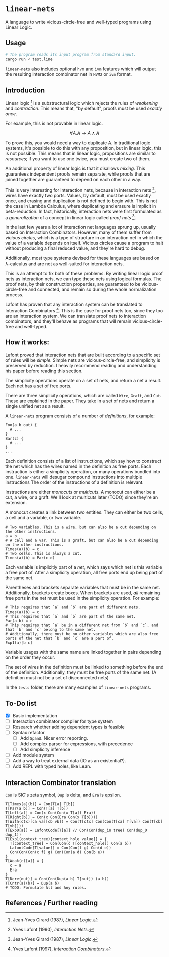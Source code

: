 # `linear-nets`

A language to write vicious-circle-free and well-typed programs using Linear Logic.

## Usage

```sh
# The program reads its input program from standard input.
cargo run < test.line
```

`linear-nets` also includes optional `hvm` and `ivm` features which will output the resulting interaction combinator net in `HVM2` or `ivm` format.

## Introduction

Linear logic [^1] is a substructural logic which rejects the rules of _weakening_ and _contraction_. This means that, "by default", proofs must be used _exactly once_.

For example, this is not provable in linear logic.

$$ \forall A . A \to A \land A $$

To prove this, you would need a way to duplicate A. In traditional logic systems, it's possible to do this with any proposition, but in linear logic, this is not possible. This means that in linear logic, propositions are similar to _resources_; if you want to use one twice, you must create two of them.

An additional property of linear logic is that it disallows _mixing_. This guarantees independent proofs remain separate, while proofs that are joined together are guaranteed to depend on each other in a way.

This is very interesting for interaction nets, because in interaction nets [^2], wires have exactly two ports. Values, by default, must be used exactly once, and erasing and duplication is not defined to begin with. This is not the case in Lambda Calculus, where duplicating and erasure is implicit in beta-reduction. In fact, historically, interaction nets were first formulated as a _generalization_ of a concept in linear logic called _proof nets_ [^1].

In the last few years a lot of interaction net languages sprung up, usually based on Interaction Combinators. However, many of them suffer from _vicious circles_, which is a type of structure in an interaction net in which the value of a variable depends on itself. Vicious circles cause a program to halt without producing a final reduced value, and they're hard to debug.

Additionally, most type systems devised for these languages are based on λ-calculus and are not as well-suited for interaction nets.

This is an attempt to fix both of these problems. By writing linear logic proof nets as interaction nets, we can type these nets using logical formulas. The proof nets, by their construction properties, are guaranteed to be vicious-circle-free and connected, and remain so during the whole normalization process.

Lafont has proven that any interaction system can be translated to Interaction Combinators [^3]. This is the case for proof nets too, since they too are an interaction system. We can translate proof nets to interaction combinators, and they'll behave as programs that will remain vicious-circle-free and well-typed.

## How it works:

Lafont proved that interaction nets that are built according to a specific set of rules will be _simple_. Simple nets are vicious-circle-free, and simplicity is preserved by reduction. I heavily recommend reading and understanding his paper before reading this section.

The simplicity operations operate on a set of nets, and return a net a result. Each net has a set of free ports.

There are three simplicity operations, which are called `Wire`, `Graft`, and `Cut`. These are explained in the paper. They take in a set of nets and return a single unified net as a result.

A `linear-nets` program consists of a number of _definitions_, for example:
```
Foo(a b out) {
  # ...
}
Bar(z) {
  # ...
}
...
```

Each definition consists of a list of instructions, which say how to construct the net which has the wires named in the definition as free ports. Each instruction is either a simplicity operation, or many operations bundled into one. `linear-nets` will desugar compound instructions into multiple instructions The order of the instructions of a definition is relevant.

Instructions are either _monocuts_ or _multicuts_. A monocut can either be a cut, a wire, or a graft. We'll look at multicuts later (TODO) since they're an extension.

A monocut creates a link between two entities. They can either be two cells, a cell and a variable, or two variable.

```
# Two variables. This is a wire, but can also be a cut depending on the other instructions.
a = b
# A cell and a var. This is a graft, but can also be a cut depending on the other instructions.
Times(a)(b) = c
# Two cells. This is always a cut.
Times(a)(b) = Par(c d)
```

Each variable is implicitly part of a _net_, which says which net is this variable a free port of. After a simplicity operation, all free ports end up being part of the same net.

Parentheses and brackets separate variables that must be in the same net. Additionally, brackets create boxes. When brackets are used, _all_ remaining free ports in the net must be used in the simplicity operation.
For example:
```
# This requires that `a` and `b` are part of different nets.
Times(a)(b) = c
# This requires that `a` and `b` are part of the same net.
Par(a b) = c
# This requires that `a` be in a different net from `b` and `c`, and that `b` and `c` belong to the same net.
# Additionally, there must be no other variables which are also free ports of the net that `b` and `c` are a part of.
Exp1(a)[b c]
```

Variable usages with the same name are linked together in pairs depending on the order they occur.

The set of wires in the definition must be linked to something before the end of the definition. Additionally, they must be free ports of the same net. (A definition must not be a set of disconnected nets)

In the `tests` folder, there are many examples of `linear-nets` programs.

## To-Do list

- [X] Basic implementation
- [ ] Interaction combinator compiler for type system
- [ ] Research whether adding dependent types is feasible
- [ ] Syntax refactor
  - [ ] Add `Span`s. Nicer error reporting.
  - [ ] Add complex parser for expressions, with precedence
  - [ ] Add simplicity inference
- [ ] Add module system
- [ ] Add a way to treat external data (IO as an existential?).
- [ ] Add REPL with typed holes, like Lean.

## Interaction Combinator translation
`Con` is SIC's zeta symbol, `Dup` is delta, and `Era` is epsilon.

```
T[Times(a)(b)] = Con(T[a] T[b])
T[Par(a b)] = Con(T[a] T[b])
T[Left(a)] = Con(x Con(Con(x T[a]) Era))
T[Right(b)] = Con(x Con(Era Con(x T[b])))
T[With(ctx)[ca va][cb vb]) = Con(T[ctx] Con(Con(T[ca] T[va]) Con(T[cb] T[vb])))
T[Exp0[a]] = LafontCode[T[a]] // Con(Con(dup_in tree) Con(dup_0 dup_1))
T[Exp1(context_tree)[context_hole value]] = {
  T[context_tree] = Con(Con(c T[context_hole]) Con(a b))
  LafontCode[T[value]] = Con(Con(f g) Con(d e))
  Con(Con(Con(c f) g) Con(Con(a d) Con(b e))
}
T[Weak(c)[a]] = {
  c = a
  Era
}
T[Dere(out)] = Con(Con(Dup(a b) T[out]) (a b))
T[Cntr(a)(b)] = Dup(a b)
# TODO: Formulate All and Any rules.
```

## References / Further reading

[^1]: Jean-Yves Girard (1987), _Linear Logic_.
[^2]: Yves Lafont (1990), _Interaction Nets_.
[^3]: Yves Lafont (1997), _Interaction Combinators_.
